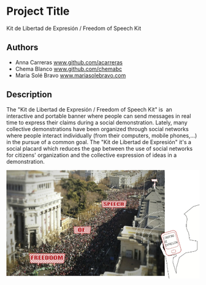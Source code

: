# Project Title
Kit de Libertad de Expresión / Freedom of Speech Kit

## Authors
- Anna Carreras www.github.com/acarreras
- Chema Blanco www.github.com/chemabc
- Maria Solé Bravo www.mariasolebravo.com

## Description
The "Kit de Libertad de Expresión / Freedom of Speech Kit" is  an interactive and portable banner where people can send messages in real time to express their claims during a social demonstration.
Lately, many collective demonstrations have been organized through social networks where people interact individually (from their computers, mobile phones,...) in the pursue of a common goal. The "Kit de Libertad de Expresión" it's a social placard which reduces the gap between the use of social networks for citizens' organization and the collective expression of ideas in a demonstration.

![KLE demonstration](project_images/KLE_visualization.jpg "KLE street")
